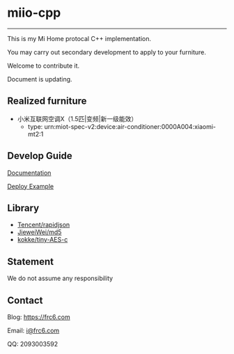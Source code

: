 # miio-cpp

***

This is my Mi Home protocal C++ implementation.

You may carry out secondary development to apply to your furniture.

Welcome to contribute it. 

Document is updating. 

## Realized furniture

- 小米互联网空调X（1.5匹|变频|新一级能效）
	- type: urn:miot-spec-v2:device:air-conditioner:0000A004:xiaomi-mt2:1

## Develop Guide

[Documentation](https://github.com/frc123/miio-cpp/tree/master/docs)

[Deploy Example](https://github.com/frc123/smart-home)

## Library

- [Tencent/rapidjson](https://github.com/Tencent/rapidjson)
- [JieweiWei/md5](https://github.com/JieweiWei/md5)
- [kokke/tiny-AES-c](https://github.com/kokke/tiny-AES-c)

## Statement

We do not assume any responsibility

## Contact

Blog: https://frc6.com

Email: i@frc6.com

QQ: 2093003592


